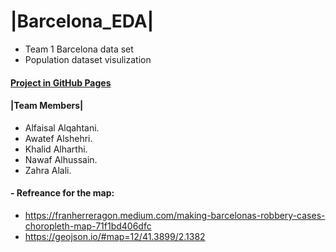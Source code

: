 # |Barcelona_EDA|

- Team 1 Barcelona data set 
- Population dataset visulization
#### [Project in GitHub Pages](https://alfaisalgassim.github.io/Barcelona_EDA)


#### |Team Members| 
- Alfaisal Alqahtani.
- Awatef Alshehri.
- Khalid Alharthi.
- Nawaf Alhussain.
- Zahra Alali.


#### - Refreance for the map: 
- https://franherreragon.medium.com/making-barcelonas-robbery-cases-choropleth-map-71f1bd406dfc
- https://geojson.io/#map=12/41.3899/2.1382
